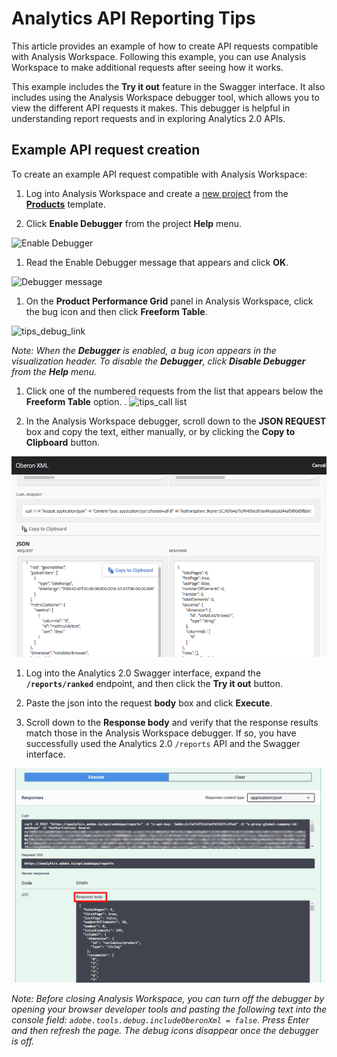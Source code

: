 # Analytics API Reporting Tips

This article provides an example of how to create API requests compatible with Analysis Workspace. Following this example, you can use Analysis Workspace to make additional requests after seeing how it works.

This example includes the **Try it out** feature in the Swagger interface. It also includes using the Analysis Workspace debugger tool, which allows you to view the different API requests it makes. This debugger is helpful in understanding report requests and in exploring Analytics 2.0 APIs.

## Example API request creation

To create an example API request compatible with Analysis Workspace:

1. Log into Analysis Workspace and create a [new project](https://docs.adobe.com/content/help/en/analytics/analyze/analysis-workspace/build-workspace-project/t-freeform-project.html) from the [**Products**](https://docs.adobe.com/content/help/en/analytics/analyze/analysis-workspace/build-workspace-project/starter-projects.html) template. 

1. Click **Enable Debugger** from the project **Help** menu. 

 ![Enable Debugger](/images/tips_enable.png?raw=true)

1. Read the Enable Debugger message that appears and click **OK**.

 ![Debugger message](/images/tips_message.png?raw=true)


1. On the **Product Performance Grid** panel in Analysis Workspace, click the bug icon and then click **Freeform Table**. 

 ![tips_debug_link](/images/tips_bug.png?raw=true)

*Note: When the **Debugger** is enabled, a bug icon appears in the visualization header. To disable the **Debugger**, click **Disable Debugger** from the **Help** menu.*

1. Click one of the numbered requests from the list that appears below the **Freeform Table** option. 
.
  ![tips_call list](/images/tips_listcalls.png?raw=true)

1. In the Analysis Workspace debugger, scroll down to the **JSON REQUEST** box and copy the text, either manually, or by clicking the **Copy to Clipboard** button.

  ![tips_copy_json](/images/tips_copy_json.png?raw=true)

1. Log into the Analytics 2.0 Swagger interface, expand the **`/reports/ranked`** endpoint, and then click the **Try it out** button.

1. Paste the json into the request **body** box and click **Execute**.

1. Scroll down to the **Response body** and verify that the response results match those in the Analysis Workspace debugger. If so, you have successfully used the Analytics 2.0 `/reports` API and the Swagger interface.

  ![tips_response_body](/images/tips_response_body.png?raw=true)

*Note: Before closing Analysis Workspace, you can turn off the debugger by opening your browser developer tools and pasting the following text into the console field: `adobe.tools.debug.includeOberonXml = false`. Press Enter and then refresh the page. The debug icons disappear once the debugger is off.*
